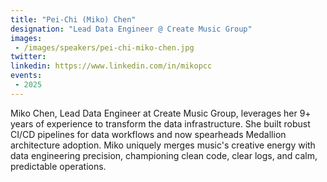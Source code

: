 ```yaml
---
title: "Pei-Chi (Miko) Chen"
designation: "Lead Data Engineer @ Create Music Group"
images:
 - /images/speakers/pei-chi-miko-chen.jpg
twitter: 
linkedin: https://www.linkedin.com/in/mikopcc
events:
 - 2025
---
```


Miko Chen, Lead Data Engineer at Create Music Group, leverages her 9+ years of experience to transform the data infrastructure. She built robust CI/CD pipelines for data workflows and now spearheads Medallion architecture adoption. Miko uniquely merges music's creative energy with data engineering precision, championing clean code, clear logs, and calm, predictable operations.